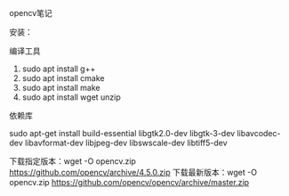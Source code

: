 opencv笔记

安装：

编译工具

1. sudo apt install g++
2. sudo apt install cmake
3. sudo apt install make
4. sudo apt install wget unzip

依赖库

sudo apt-get install build-essential libgtk2.0-dev libgtk-3-dev libavcodec-dev libavformat-dev libjpeg-dev libswscale-dev libtiff5-dev

下载指定版本：wget -O opencv.zip https://github.com/opencv/archive/4.5.0.zip
下载最新版本：wget -O opencv.zip https://github.com/opencv/opencv/archive/master.zip

